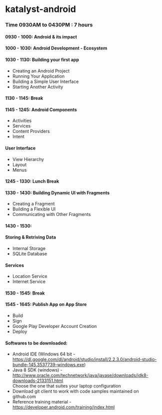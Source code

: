 # katalyst-android

### Time 0930AM to 0430PM  : 7 hours

#### 0930 - 1000: Android & its impact

#### 1000 - 1030: Android Development - Ecosystem

#### 1030 - 1130: Building your first app
* Creating an Android Project
* Running Your Application
* Building a Simple User Interface
* Starting Another Activity

#### 1130 - 1145: Break

#### 1145 - 1245: Android Components
* Activities
* Services
* Content Providers
* Intent

#### User Interface
* View Hierarchy
* Layout
* Menus

#### 1245 - 1330: Lunch Break

#### 1330 - 1430: Building Dynamic UI with Fragments
* Creating a Fragment
* Building a Flexible UI
* Communicating with Other Fragments

#### 1430 - 1530:
#### Storing & Retriving Data
* Internal Storage
* SQLite Database

#### Services
* Location Service
* Internet Service

#### 1530 - 1545: Break

#### 1545 - 1645: Publish App on App Store
* Build
* Sign
* Google Play Developer Account Creation
* Deploy


#### Softwares to be downloaded:
* Android IDE (Windows 64 bit - https://dl.google.com/dl/android/studio/install/2.2.3.0/android-studio-bundle-145.3537739-windows.exe)
* Java 8 SDK (windows) - http://www.oracle.com/technetwork/java/javase/downloads/jdk8-downloads-2133151.html  
Choose the one that suites your laptop configuration
* Download git client to work with code samples maintained on github.com
* Reference training material - https://developer.android.com/training/index.html

